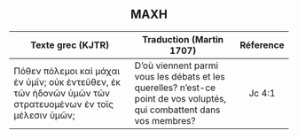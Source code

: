 <h2 align="center">ΜΑΧΗ</h2>

|Texte grec (KJTR)|Traduction (Martin 1707)|Réference|
|-----|-----|:---:
Πόθεν πόλεμοι καὶ μάχαι ἐν ὑμῖν; οὐκ ἐντεῦθεν, ἐκ τῶν ἡδονῶν ὑμῶν τῶν στρατευομένων ἐν τοῖς μέλεσιν ὑμῶν;|D’où viennent parmi vous les débats et les querelles? n’est-ce point de vos voluptés, qui combattent dans vos membres?|Jc 4:1|Τὰς δὲ μωρὰς καὶ ἀπαιδεύτους ζητήσεις παραιτοῦ, εἰδὼς ὅτι γεννῶσι μάχας.|Et rejette les questions folles, et qui sont sans instruction, sachant qu’elles ne font que produire des querelles.|2 Tim 2:23|